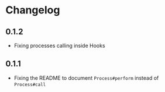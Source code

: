 # Changelog

## 0.1.2

* Fixing processes calling inside Hooks

## 0.1.1

* Fixing the README to document `Process#perform` instead of `Process#call`
